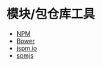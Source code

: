 # 模块/包仓库工具


* [NPM](https://www.npmjs.com/)
* [Bower](http://bower.io/)
* [jspm.io](http://jspm.io/)
* [spmjs](http://spmjs.io)
